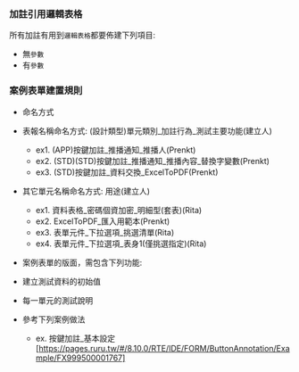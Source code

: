 ### <div id="view_ref">加註引用邏輯表格</div>
所有加註有用到`邏輯表格`都要佈建下列項目:
* 無`參數`
* 有`參數`

### <div id="case_form">案例表單建置規則</div>

* 命名方式
 * 表報名稱命名方式: (設計類型)單元類別_加註行為_測試主要功能(建立人)
   * ex1. (APP)按鍵加註_推播通知_推播人(Prenkt)
   * ex2. (STD)(STD)按鍵加註_推播通知_推播內容_替換字變數(Prenkt)
   * ex3. (STD)按鍵加註_資料交換_ExcelToPDF(Prenkt)
 * 其它單元名稱命名方式: 用途(建立人)
   * ex1. 資料表格_密碼個資加密_明細型(套表)(Rita)
   * ex2. ExcelToPDF_匯入用範本(Prenkt)
   * ex3. 表單元件_下拉選項_挑選清單(Rita)
   * ex4. 表單元件_下拉選項_表身1(僅挑選指定)(Rita)

* 案例表單的版面，需包含下列功能:
 * 建立測試資料的初始值
 * 每一單元的測試說明
 * 參考下列案例做法 
    * ex. 按鍵加註_基本設定 [https://pages.ruru.tw/#/8.10.0/RTE/IDE/FORM/ButtonAnnotation/Example/FX999500001767]
  

